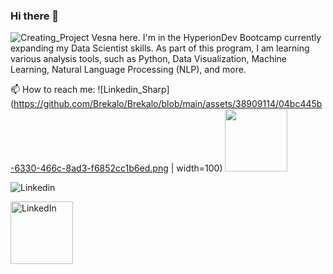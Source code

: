 ### Hi there 👋
![Creating_Project](https://github.com/Brekalo/Brekalo/assets/38909114/35b8b5a2-fd6a-4f26-94b7-1f2cf046b1c3.png)
Vesna here. I'm in the HyperionDev Bootcamp currently expanding my Data Scientist skills. As part of this program, I am learning various analysis tools, such as Python, Data Visualization, Machine Learning, Natural Language Processing (NLP), and more.

📫 How to reach me:
![Linkedin_Sharp](https://github.com/Brekalo/Brekalo/blob/main/assets/38909114/04bc445b-6330-466c-8ad3-f6852cc1b6ed.png | width=100)
<img src="https://github.com/Brekalo/Brekalo/raw/main/assets/38909114/04bc445b-6330-466c-8ad3-f6852cc1b6ed.png" width="100">


![Linkedin](https://github.com/Brekalo/Brekalo/assets/38909114/12f34b57-d82e-49f2-89ea-1810bc5a9477)

<a href="https://www.linkedin.com/in/your-profile-url/"><img src="https://github.com/Brekalo/Brekalo/raw/main/path/to/[image.png](https://github.com/Brekalo/Brekalo/assets/38909114/12f34b57-d82e-49f2-89ea-1810bc5a9477)" alt="LinkedIn" width="100"/></a>



<!--
**Brekalo/Brekalo** is a ✨ _special_ ✨ repository because its `README.md` (this file) appears on your GitHub profile.

Here are some ideas to get you started:

- 🔭 I’m currently working on ...
- 🌱 I’m currently learning ...
- 👯 I’m looking to collaborate on ...
- 🤔 I’m looking for help with ...
- 💬 Ask me about ...
- 📫 How to reach me: ...
- 😄 Pronouns: ...
- ⚡ Fun fact: ...
-->
